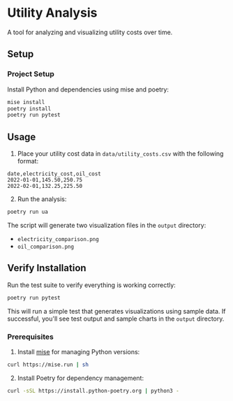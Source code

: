 # Utility Analysis

A tool for analyzing and visualizing utility costs over time.

## Setup

### Project Setup

Install Python and dependencies using mise and poetry:
```bash
mise install
poetry install
poetry run pytest
```

## Usage

1. Place your utility cost data in `data/utility_costs.csv` with the following format:

```csv
date,electricity_cost,oil_cost
2022-01-01,145.50,250.75
2022-02-01,132.25,225.50
```

2. Run the analysis:
```bash
poetry run ua
```

The script will generate two visualization files in the `output` directory:
- `electricity_comparison.png`
- `oil_comparison.png`

## Verify Installation

Run the test suite to verify everything is working correctly:
```bash
poetry run pytest
```

This will run a simple test that generates visualizations using sample data. If successful, you'll see test output and sample charts in the `output` directory.

### Prerequisites

1. Install [mise](https://mise.jdx.dev/getting-started.html) for managing Python versions:

```bash
curl https://mise.run | sh
```

2. Install Poetry for dependency management:

```bash
curl -sSL https://install.python-poetry.org | python3 -
```